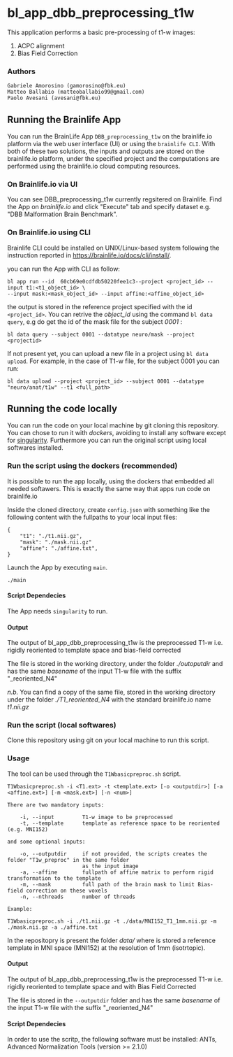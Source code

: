 # bl_app_dbb_preprocessing_t1w

This application performs a basic pre-processing of t1-w images:

1. ACPC alignment
2. Bias Field Correction

### Authors

    Gabriele Amorosino (gamorosino@fbk.eu)
    Matteo Ballabio (matteoballabio99@gmail.com)
    Paolo Avesani (avesani@fbk.eu)

## Running the Brainlife App


You can run the BrainLife App `DBB_preprocessing_t1w` on the brainlife.io platform via the web user interface (UI) or using the `brainlife CLI`.  With both of these two solutions, the inputs and outputs are stored on the brainlife.io platform, under the specified project and the computations are performed using the brainlife.io cloud computing resources.


### On Brainlife.io via UI

You can see DBB_preprocessing_t1w currently regsitered on Brainlife. Find the App on _brainlife.io_ and click "Execute" tab and specify dataset e.g. "DBB Malformation Brain Benchmark".

### On Brainlife.io using CLI

Brainlife CLI could be installed on UNIX/Linux-based system following the instruction reported in https://brainlife.io/docs/cli/install/.

you can run the App with CLI as follow:
```
bl app run --id  60cb69e0cdfdb50220fee1c3--project <project_id> --input t1:<t1_object_id> \
--input mask:<mask_object_id> --input affine:<affine_object_id>
```
the output is stored in the reference project specified with the id ```<project_id>```. You can retrive the _object_id_ using the command ```bl data query```, e.g do get the id of the mask file for the subject _0001_ :
```
bl data query --subject 0001 --datatype neuro/mask --project <projectid>
```

If not present yet, you can upload a new file in a project using ```bl data upload```. For example, in the case of T1-w file, for the subject 0001 you can run:
```
bl data upload --project <project_id> --subject 0001 --datatype "neuro/anat/t1w" --t1 <full_path>

```
## Running the code locally

You can run the code on your local machine by git cloning this repository. You can chose to run it with _dockers_, avoiding to install any software except for [singularity](https://sylabs.io/). Furthermore you can run the original script using local softwares installed.

### Run the script using the dockers (recommended)

It is possible to run the app locally, using the dockers that embedded all needed softawers. This is exactly the same way that apps run code on brainlife.io

Inside the cloned directory, create `config.json` with something like the following content with the fullpaths to your local input files:
```
{   
    "t1": "./t1.nii.gz",
    "mask": "./mask.nii.gz"
    "affine": "./affine.txt",
}
```

Launch the App by executing `main`.
```
./main
```
#### Script Dependecies

The App needs   `singularity` to run.

#### Output

The output of bl_app_dbb_preprocessing_t1w is the preprocessed T1-w i.e. rigidly reoriented to template space and  bias-field corrected         

The file is stored in the working directory, under the folder _./outoputdir_ and has the same *basename* of the input T1-w file with the suffix "_reoriented_N4"

*n.b.* You can find a copy of the same file, stored in the working directory under the folder _./T1_reoriented_N4_ with the standard brainlife.io name _t1.nii.gz_


### Run the script (local softwares) 

Clone this repository using git on your local machine to run this script.

### Usage

The tool can be used through the `T1Wbasicpreproc.sh` script.

```
T1Wbasicpreproc.sh -i <T1.ext> -t <template.ext> [-o <outputdir>] [-a <affine.ext>] [-m <mask.ext>] [-n <num>]

There are two mandatory inputs:
    
	-i, --input         T1-w image to be preprocessed    
	-t, --template      template as reference space to be reoriented (e.g. MNI152)
   
and some optional inputs:

	-o, --outputdir     if not provided, the scripts creates the folder "T1w_preproc" in the same folder 
	                    as the input image
	-a, --affine        fullpath of affine matrix to perform rigid transformation to the template
	-m, --mask          full path of the brain mask to limit Bias-field correction on these voxels     
	-n, --nthreads      number of threads
	
Example:

T1Wbasicpreproc.sh -i ./t1.nii.gz -t ./data/MNI152_T1_1mm.nii.gz -m ./mask.nii.gz -a ./affine.txt

```
In the repositopry is present the folder _data/_ where is stored a reference template in MNI space (MNI152) at the resolution of 1mm (isotrtopic).

#### Output

The output of bl_app_dbb_preprocessing_t1w is the preprocessed T1-w i.e. rigidly reoriented to template space and with Bias Field Corrected         

The file is stored in the `--outputdir` folder and has the same *basename* of the input T1-w file with the suffix "_reoriented_N4"

####  Script Dependecies

In order to use the scritp, the following software must be installed:
ANTs, Advanced Normalization Tools (version >= 2.1.0)
